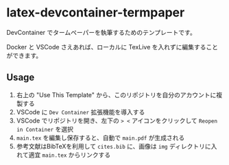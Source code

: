 # latex-devcontainer-termpaper

DevContainer でタームペーパーを執筆するためのテンプレートです。

Docker と VSCode さえあれば、ローカルに TexLive を入れずに編集することができます。

## Usage

1. 右上の "Use This Template" から、このリポジトリを自分のアカウントに複製する
2. VSCode に `Dev Container` 拡張機能を導入する
3. VSCode でリポジトリを開き、左下の `> <` アイコンをクリックして `Reopen in Container` を選択
4. `main.tex` を編集し保存すると、自動で `main.pdf` が生成される
5. 参考文献はBibTeXを利用して `cites.bib` に、画像は `img` ディレクトリに入れて適宜 `main.tex` からリンクする
